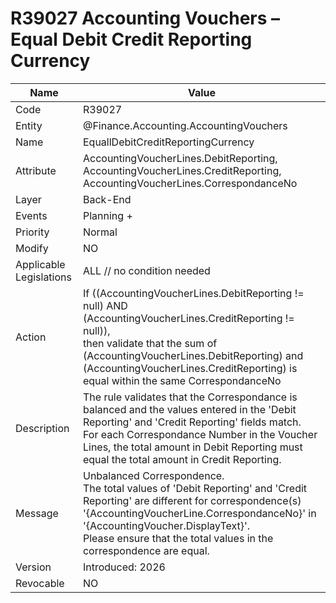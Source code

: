 ﻿---
erp.type: back-end-business-rule
erp.entity: Finance.Accounting.AccountingVouchers
---

# R39027 Accounting Vouchers – Equal Debit Credit Reporting Currency
| Name | Value |
| ---- | ----- |
| Code | R39027 |
| Entity | @Finance.Accounting.AccountingVouchers |
| Name | EquallDebitCreditReportingCurrency |
| Attribute | AccountingVoucherLines.DebitReporting, AccountingVoucherLines.CreditReporting, AccountingVoucherLines.CorrespondanceNo |
| Layer | Back-End |
| Events | Planning + |
| Priority | Normal |
| Modify | NO |
| Applicable Legislations | ALL // no condition needed |
| Action | If ((AccountingVoucherLines.DebitReporting != null) AND (AccountingVoucherLines.CreditReporting != null)), <br> then validate that the sum of  (AccountingVoucherLines.DebitReporting) and (AccountingVoucherLines.CreditReporting) is equal within the same  CorrespondanceNo  |
| Description| The rule validates that the Correspondance is balanced and the values entered in the 'Debit Reporting' and 'Credit Reporting' fields match. <br> For each Correspondance Number in the Voucher Lines, the total amount in Debit Reporting must equal the total amount in Credit Reporting. |
| Message |Unbalanced Correspondence. <br> The total values of 'Debit Reporting' and 'Credit Reporting' are different for correspondence(s) '{AccountingVoucherLine.CorrespondanceNo}' in '{AccountingVoucher.DisplayText}'. <br> Please ensure that the total values in the correspondence are equal. |
| Version | Introduced: 2026 |
| Revocable | NO |
